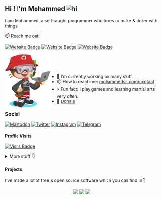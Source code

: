 ## Hi ! I'm Mohammed <img src="./wave.gif" width="28" height="28" alt="hi" />

I am Mohammed, a self-taught programmer who loves to make & tinker with things

📫 Reach me out!

[![Website Badge](./images/Website.svg)](https://mohammedshajahan7.github.io/)
[![Website Badge](./images/Blog.svg)](https://mohammedsh.com/)
[![Website Badge](./images/Project.svg)](https://mohammedsh.com/projects)

<p>
  <img 
    align="left" 
    width="150px" 
    src="./images/github-boy.png" 
    alt="github-boy"
    style="margin-right: 20px;" 
  />

  <br>
  <br>
  <br>

  -   🔭 I’m currently working on many stuff.
  -   📫 How to reach me: [mohammedsh.com/contact](https://mohammedsh.com/contact)
  -   ⚡ Fun fact: I play games and learning martial arts very often.
  -   💸 [Donate](https://mohammedsh.com/donate)

</p>

### Social

[![Mastodon](./images/Mastodon.svg)](https://fosstodon.org/@MohammedShajahan7)
[![Twitter](./images/Twitter.svg)](https://twitter.com/mhd_zh_han)
[![Instagram](./images/Instagram.svg)](https://instagram.com/mhd__zh_han)
[![Telegram](./images/Telegram.svg)](https://t.me/mohammed_shajahan)

#### Profile Visits

[![Visits Badge](https://badges.pufler.dev/visits/mohammedshajahan7/mohammedshajahan7)](https://badges.pufler.dev)

<details>
<summary>
  More stuff 👇
</summary>

#### Github Stats

![Mohammed's github stats](https://github-readme-stats.vercel.app/api?username=mohammedshajahan7&show_icons=true&hide_border=true&title_color=94b4a4&amp&icon_color=FFFFFF&amp&text_color=FFFFFF&amp&bg_color=000000&count_private=true&include_all_commits=true)

</details>

#### Projects

I've made a lot of free & open source software which you can find in👇

<p align="center">
    <a href="https://mohammedsh.com/projects/" target="_blank"><img src="./images/Project.svg"/></a>
    <a href="https://github.com/MohammedShajahan7" target="_blank"><img src="./images/Github.svg"/></a>
    <a href="https://gitlab.com/MohammedShajahan7" target="_blank"><img src="./images/Gitlab.svg"/></a>
</p>
